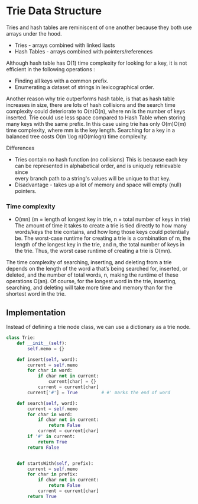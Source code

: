 # Trie Data Structure
Tries and hash tables are reminiscent of one another because they both use arrays under the hood.
- Tries - arrays combined with linked liasts
- Hash Tables - arrays combined with pointers/references

Although hash table has O(1) time complexity for looking for a key, it is not efficient in the following operations :

- Finding all keys with a common prefix.
- Enumerating a dataset of strings in lexicographical order.

Another reason why trie outperforms hash table, is that as hash table increases in size, there are lots of hash collisions and the search time complexity could deteriorate to O(n)O(n), where nn is the number of keys inserted. Trie could use less space compared to Hash Table when storing many keys with the same prefix. In this case using trie has only O(m)O(m) time complexity, where mm is the key length. Searching for a key in a balanced tree costs O(m \log n)O(mlogn) time complexity.

Differences
- Tries contain no hash function (no collisions)
This is because each key can be represented in alphabetical order, and is uniquely retrievable since\
every branch path to a string's values will be unique to that key.
- Disadvantage - takes up a lot of memory and space will empty (null) pointers.

### Time complexity
- O(mn) (m = length of longest key in trie, n = total number of keys in trie)
The amount of time it takes to create a trie is tied directly to how many words/keys the trie contains, and how long those keys could potentially be. The worst-case runtime for creating a trie is a combination of m, the length of the longest key in the trie, and n, the total number of keys in the trie. Thus, the worst case runtime of creating a trie is O(mn).

The time complexity of searching, inserting, and deleting from a trie depends on the length of the word a that’s being searched for, inserted, or deleted, and the number of total words, n, making the runtime of these operations O(an). Of course, for the longest word in the trie, inserting, searching, and deleting will take more time and memory than for the shortest word in the trie.

## Implementation
Instead of defining a trie node class, we can use a dictionary as a trie node.
```python
class Trie:
    def __init__(self):
        self.memo = {}

    def insert(self, word):
        current = self.memo
        for char in word:
            if char not in current:
                current[char] = {}
            current = current[char]
        current['#'] = True         # #' marks the end of word

    def search(self, word):
        current = self.memo
        for char in word:
            if char not in current:
                return False
            current = current[char]
        if '#' in current:
            return True
        return False


    def startsWith(self, prefix):
        current = self.memo
        for char in prefix:
            if char not in current:
                return False
            current = current[char]
        return True
```